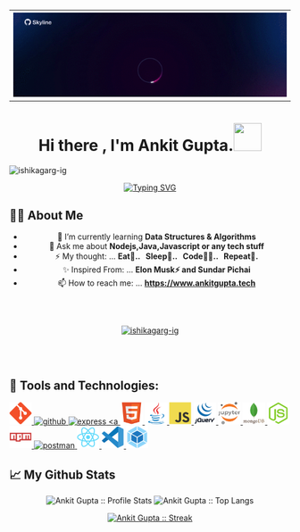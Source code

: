 <a href="https://icons8.com/icon/n9d0Hm43JCPK/link"></a>     
<div align="center" width="100%">  
    <table width="100%"> 
    <tr><th><a href="https://skyline.github.com/ankit07gupta/2022"><img width="100%" src="./anki07gupta.gif"></a></th></tr>
  </table>
</div>
<div align="center">
    <h1>Hi there , I'm Ankit Gupta.<img src="https://media.giphy.com/media/hvRJCLFzcasrR4ia7z/giphy.gif" width="50px" height="50px"></h1>
<p align="left"> <img src="https://komarev.com/ghpvc/?username=ankit07gupta&label=Profile%20views&color=0e75b6&style=flat" alt="ishikagarg-ig" /> </p>
  
[![Typing SVG](https://readme-typing-svg.herokuapp.com?font=Robot-Bold&size=30&color=FFFF33&center=true&vCenter=true&width=900&height=110&lines=Full+Stack+Developer;Tech+Web+Architect)](https://git.io/typing-svg)
</div>

## 🙋‍♂️ About Me
<center>

- 🌱 I’m currently learning **Data Structures & Algorithms**
- 💬 Ask me about **Nodejs,Java,Javascript or any tech stuff**
- ⚡ My thought: ... **Eat🍴.. &nbsp;&nbsp;Sleep🛌.. &nbsp;&nbsp;Code👨‍💻.. &nbsp;&nbsp;Repeat🔁.**
- ✨ Inspired From: ... **Elon Musk⚡ and Sundar Pichai**
- 📫 How to reach me: ... **https://www.ankitgupta.tech**
</center>
<br>
<br>
<p align="center"> <a href="https://github.com/ryo-ma/github-profile-trophy"><img src="https://github-profile-trophy.vercel.app/?username=ankit07gupta&no-frame=true&row=1&column=7" alt="ishikagarg-ig" /></a> </p>
<br>
<br>

## 🚀 Tools and Technologies:
<p align="center">

</a><a href="https://git-scm.com/" target="_blank"> <img src="https://raw.githubusercontent.com/devicons/devicon/master/icons/git/git-original.svg" alt="git" width="40" height="40"/> </a>
</a><a href="https://github.com/" target="_blank"> <img src="https://github.githubassets.com/images/modules/logos_page/GitHub-Mark.png" alt="github" width="40" height="40"/> </a>
</a><a href="https://expressjs.com/" target="_blank"> <img src="https://icongr.am/devicon/express-original-wordmark.svg?size=128&color=ffffff" alt="express" width="40" height="40"/> <a 
</a><a href="https://www.w3schools.com/html/" target="_blank"> <img src="https://raw.githubusercontent.com/devicons/devicon/master/icons/html5/html5-original.svg" alt="html5" width="40" height="40"/> </a>
</a><a href="https://www.java.com" target="_blank"> <img src="https://raw.githubusercontent.com/devicons/devicon/master/icons/java/java-original.svg" alt="java" width="40" height="40"/> </a>
</a><a href="https://www.w3schools.com/js/" target="_blank"> <img src="https://raw.githubusercontent.com/devicons/devicon/master/icons/javascript/javascript-original.svg" alt="javascript" width="40" height="40"/> </a>
</a><a href="https://www.jquery.com" target="_blank"> <img src="https://raw.githubusercontent.com/devicons/devicon/master/icons/jquery/jquery-original-wordmark.svg" alt="jquery" width="40" height="40"/> </a>
</a><a href="https://jupyter.org/" target="_blank"> <img src="https://raw.githubusercontent.com/devicons/devicon/master/icons/jupyter/jupyter-original-wordmark.svg" alt="jupyter" width="40" height="40"/> </a>
</a><a href="https://mongodb.com/" target="_blank"> <img src="https://raw.githubusercontent.com/devicons/devicon/master/icons/mongodb/mongodb-original-wordmark.svg" alt="mongodb" width="40" height="40"/> </a>
</a><a href="https://nodejs.org/" target="_blank"> <img src="https://raw.githubusercontent.com/devicons/devicon/master/icons/nodejs/nodejs-original.svg" alt="nodejs" width="40" height="40"/> </a>
</a><a href="https://npmjs.io/" target="_blank"> <img src="https://raw.githubusercontent.com/devicons/devicon/master/icons/npm/npm-original-wordmark.svg" alt="npm" width="40" height="40"/> </a>
</a><a href="https://postman.com" target="_blank"> <img src="https://www.vectorlogo.zone/logos/getpostman/getpostman-icon.svg" alt="postman" width="40" height="40"/> </a>
</a><a href="https://reactjs.org/" target="_blank"> <img src="https://raw.githubusercontent.com/devicons/devicon/master/icons/react/react-original.svg" alt="react" width="40" height="40"/> </a>
</a><a href="https://code.visualstudio.com/" target="_blank"> <img src="https://raw.githubusercontent.com/devicons/devicon/master/icons/vscode/vscode-original.svg" alt="vscode" width="40" height="40"/> </a>
</a><a href="https://webpack.js.org/" target="_blank"> <img src="https://raw.githubusercontent.com/devicons/devicon/master/icons/webpack/webpack-original.svg" alt="webpack" width="40" height="40"/> </a>
</p>

## 📈 **My Github Stats**
<p align="center">
<img height="180em" src="https://github-readme-stats.vercel.app/api?username=ankit07gupta&theme=blue-green&show_icons=true&hide_border=true&count_private=true" alt="Ankit Gupta :: Profile Stats" />
<img height="180em" src="https://github-readme-stats.vercel.app/api/top-langs/?username=ankit07gupta&langs_count=8&theme=tokyonight&layout=compact&hide_border=true" alt="Ankit Gupta :: Top Langs" />
</p>

<div align="center">
  
[![Ankit Gupta :: Streak](http://github-readme-streak-stats.herokuapp.com?user=ankit07gupta&theme=merko&date_format=M%20j%5B%2C%20Y%5D)](http://github-readme-streak-stats.herokuapp.com?user=ankit07gupta&theme=merko&date_format=M%20j%5B%2C%20Y%5D)
  
</div>
 
